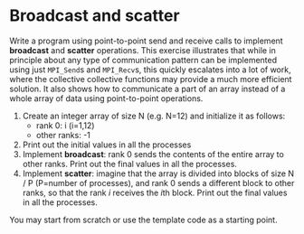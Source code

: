 
# Broadcast and scatter

Write a program using point-to-point send and receive calls to implement **broadcast** and **scatter**
operations. This exercise illustrates that while in principle about any type of communication
pattern can be implemented using just `MPI_Send`s and `MPI_Recv`s, this quickly escalates into 
a lot of work, where the collective collective functions may provide a much more efficient solution.
It also shows how to communicate a part of an array instead of a whole array of data using point-to-point operations.

1. Create an integer array of size N (e.g. N=12) and initialize it as follows:
   - rank 0: i (i=1,12)
   - other ranks: -1
2. Print out the initial values in all the processes
3. Implement **broadcast**: rank 0 sends the contents of the entire array to other ranks.
   Print out the final values in all the processes.
4. Implement **scatter**: imagine that the array is divided into blocks of size N / P (P=number of
   processes), and rank 0 sends a different block to other ranks, so that the rank *i* receives
   the *i*th block. Print out the final values in all the processes.


You may start from scratch or use the template code as a starting point.

